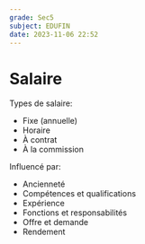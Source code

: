```yaml
---
grade: Sec5
subject: EDUFIN
date: 2023-11-06 22:52
---
```


# Salaire

Types de salaire:

- Fixe (annuelle)
- Horaire
- À contrat
- À la commission

Influencé par:

- Ancienneté
- Compétences et qualifications
- Expérience
- Fonctions et responsabilités
- Offre et demande
- Rendement
